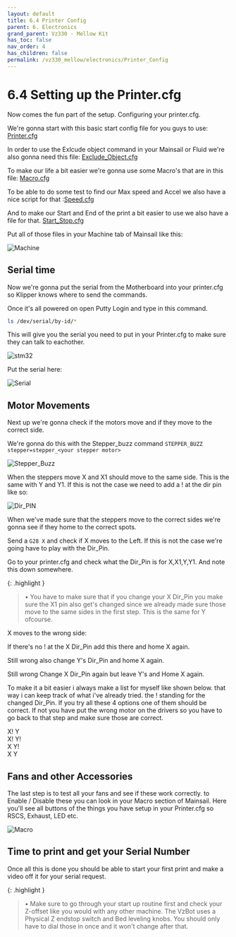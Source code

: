 ```yaml
---
layout: default
title: 6.4 Printer Config
parent: 6. Electronics
grand_parent: Vz330 - Mellow Kit
has_toc: false
nav_order: 4
has_children: false
permalink: /vz330_mellow/electronics/Printer_Config
---
```


# 6.4 Setting up the Printer.cfg

Now comes the fun part of the setup. Configuring your printer.cfg.

We're gonna start with this basic start config file for you guys to use:
[Printer.cfg](../../assets/images/manual/vz330_mellow/electronics/Printer_config/330AWD-printer.cfg)

In order to use the Exlcude object command in your Mainsail or Fluid we're also gonna need this file: [Exclude_Object.cfg](../../assets/images/manual/vz235_printed/electronics/Printer_config/Exclude_Object.cfg)

To make our life a bit easier we're gonna use some Macro's that are in this file: [Macro.cfg](../../assets/images/manual/vz235_printed/electronics/Printer_config/Macro.cfg)

To be able to do some test to find our Max speed and Accel we also have a nice script for that :[Speed.cfg](../../assets/images/manual/vz235_printed/electronics/Printer_config/Speed.cfg)

And to make our Start and End of the print a bit easier to use we also have a file for that. [Start_Stop.cfg](../../assets/images/manual/vz235_printed/electronics/Printer_config/Start_Stop.cfg)

Put all of those files in your Machine tab of Mainsail like this:

![Machine](../../assets/images/manual/vz235_printed/electronics/Printer_config/Machine.PNG)

## Serial time

Now we're gonna put the serial from the Motherboard into your printer.cfg so Klipper knows where to send the commands.

Once it's all powered on open Putty Login and type in this command.

```bash
ls /dev/serial/by-id/*
```

This will give you the serial you need to put in your Printer.cfg to make sure they can talk to eachother.

![stm32](../../assets/images/manual/vz235_printed/electronics/Firmware/serial.PNG)

Put the serial here:

![Serial](../../assets/images/manual/vz235_printed/electronics/Printer_config/Serial.PNG)

## Motor Movements

Next up we're gonna check if the motors move and if they move to the correct side.

We're gonna do this with the Stepper_buzz command `STEPPER_BUZZ stepper=stepper_<your stepper motor>`

![Stepper_Buzz](../../assets/images/manual/vz235_printed/electronics/Printer_config/Stepper_Buzz.PNG)

When the steppers move X and X1 should move to the same side. This is the same with Y and Y1. If this is not the case we need to add a ! at the dir pin like so:

![Dir_PIN](../../assets/images/manual/vz235_printed/electronics/Printer_config/Dir_Pin.PNG)

When we've made sure that the steppers move to the correct sides we're gonna see if they home to the correct spots.

Send a `G28 X` and check if X moves to the Left. If this is not the case we're going have to play with the Dir_Pin.

Go to your printer.cfg and check what the Dir_Pin is for X,X1,Y,Y1. And note this down somewhere.

{: .highlight }
> &#8226; You have to make sure that if you change your X Dir_Pin you make sure the X1 pin also get's changed since we already made sure those move to the same sides in the first step. This is the same for Y ofcourse.

X moves to the wrong side:

If there's no ! at the X Dir_Pin add this there and home X again.

Still wrong also change Y's Dir_Pin and home X again.

Still wrong Change X Dir_Pin again but leave Y's and Home X again.

To make it a bit easier i always make a list for myself like shown below. that way i can keep track of what i've already tried. the ! standing for the changed Dir_Pin. If you try all these 4 options one of them should be correct. If not you have put the wrong motor on the drivers so you have to go back to that step and make sure those are correct.

X! Y  
X! Y!  
X Y!  
X Y  

## Fans and other Accessories

The last step is to test all your fans and see if these work correctly. to Enable / Disable these you can look in your Macro section of Mainsail. Here you'll see all buttons of the things you have setup in your Printer.cfg so RSCS, Exhaust, LED etc.

![Macro](../../assets/images/manual/vz235_printed/electronics/Printer_config/Macro.PNG)

## Time to print and get your Serial Number

Once all this is done you should be able to start your first print and make a video off it for your serial request.

{: .highlight }
> &#8226; Make sure to go through your start up routine first and check your Z-offset like you would with any other machine. The VzBot uses a Physical Z endstop switch and Bed leveling knobs. You should only have to dial those in once and it won't change after that.
